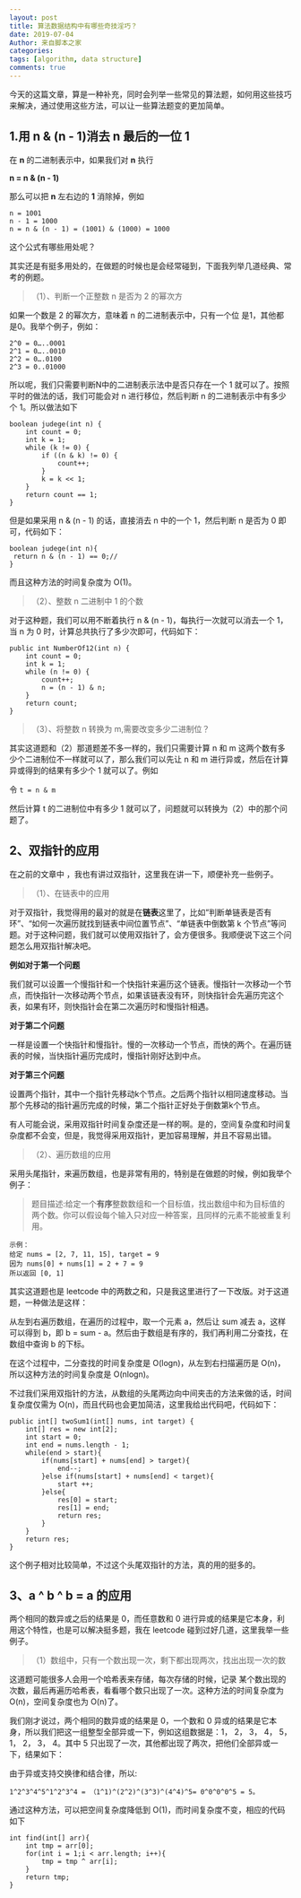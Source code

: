 ```yaml
---
layout: post
title: 算法数据结构中有哪些奇技淫巧？
date: 2019-07-04
Author: 来自脚本之家
categories: 
tags: [algorithm, data structure]
comments: true
---
```


今天的这篇文章，算是一种补充，同时会列举一些常见的算法题，如何用这些技巧来解决，通过使用这些方法，可以让一些算法题变的更加简单。

## 1.用 n & (n - 1)消去 n 最后的一位 1

在 **n** 的二进制表示中，如果我们对 **n** 执行

**n = n & (n - 1)**

那么可以把 **n** 左右边的 **1** 消除掉，例如


    n = 1001
	n - 1 = 1000
	n = n & (n - 1) = (1001) & (1000) = 1000


这个公式有哪些用处呢？

其实还是有挺多用处的，在做题的时候也是会经常碰到，下面我列举几道经典、常考的例题。


> （1）、判断一个正整数 n 是否为 2 的幂次方

   如果一个数是 2 的幂次方，意味着 n 的二进制表示中，只有一个位 是1，其他都是0。我举个例子，例如：


	2^0 = 0…..0001
	2^1 = 0…..0010
	2^2 = 0….0100
	2^3 = 0..01000

所以呢，我们只需要判断N中的二进制表示法中是否只存在一个 1 就可以了。按照平时的做法的话，我们可能会对 n 进行移位，然后判断 n 的二进制表示中有多少个 1。所以做法如下

	boolean judege(int n) {
        int count = 0;
        int k = 1;
        while (k != 0) {
            if ((n & k) != 0) {
                count++;
            }
            k = k << 1;
        }
        return count == 1;
    }

但是如果采用 n & (n - 1) 的话，直接消去 n 中的一个 1，然后判断 n 是否为 0 即可，代码如下：

	boolean judege(int n){
     return n & (n - 1) == 0;// 
	}

而且这种方法的时间复杂度为 O(1)。

> （2）、整数 n 二进制中 1 的个数

对于这种题，我们可以用不断着执行 n & (n - 1)，每执行一次就可以消去一个 1，当 n 为 0 时，计算总共执行了多少次即可，代码如下：

	public int NumberOf12(int n) {
        int count = 0;
        int k = 1;
        while (n != 0) {
            count++;
            n = (n - 1) & n;
        }
        return count;
	}


> （3）、将整数 n 转换为 m,需要改变多少二进制位？

其实这道题和（2）那道题差不多一样的，我们只需要计算 n 和 m 这两个数有多少个二进制位不一样就可以了，那么我们可以先让 n 和 m 进行异或，然后在计算异或得到的结果有多少个 1 就可以了。例如

令 `t = n & m`

然后计算 t 的二进制位中有多少 1 就可以了，问题就可以转换为（2）中的那个问题了。

## 2、双指针的应用

在之前的文章中 ，我也有讲过双指针，这里我在讲一下，顺便补充一些例子。
 
> （1）、在链表中的应用

对于双指针，我觉得用的最对的就是在**链表**这里了，比如“判断单链表是否有环”、“如何一次遍历就找到链表中间位置节点”、“单链表中倒数第 k 个节点”等问题。对于这种问题，我们就可以使用双指针了，会方便很多。我顺便说下这三个问题怎么用双指针解决吧。

**例如对于第一个问题**

我们就可以设置一个慢指针和一个快指针来遍历这个链表。慢指针一次移动一个节点，而快指针一次移动两个节点，如果该链表没有环，则快指针会先遍历完这个表，如果有环，则快指针会在第二次遍历时和慢指针相遇。

**对于第二个问题**

一样是设置一个快指针和慢指针。慢的一次移动一个节点，而快的两个。在遍历链表的时候，当快指针遍历完成时，慢指针刚好达到中点。

**对于第三个问题**

设置两个指针，其中一个指针先移动k个节点。之后两个指针以相同速度移动。当那个先移动的指针遍历完成的时候，第二个指针正好处于倒数第k个节点。

有人可能会说，采用双指针时间复杂度还是一样的啊。是的，空间复杂度和时间复杂度都不会变，但是，我觉得采用双指针，更加容易理解，并且不容易出错。

> （2）、遍历数组的应用

采用头尾指针，来遍历数组，也是非常有用的，特别是在做题的时候，例如我举个例子：

> 题目描述:给定一个**有序**整数数组和一个目标值，找出数组中和为目标值的两个数。你可以假设每个输入只对应一种答案，且同样的元素不能被重复利用。

    示例：
	给定 nums = [2, 7, 11, 15], target = 9
	因为 nums[0] + nums[1] = 2 + 7 = 9
	所以返回 [0, 1]

其实这道题也是 leetcode 中的两数之和，只是我这里进行了一下改版。对于这道题，一种做法是这样：

从左到右遍历数组，在遍历的过程中，取一个元素 a，然后让 sum 减去 a，这样可以得到 b，即 b = sum - a。然后由于数组是有序的，我们再利用二分查找，在数组中查询 b 的下标。

在这个过程中，二分查找的时间复杂度是 O(logn)，从左到右扫描遍历是 O(n)，所以这种方法的时间复杂度是 O(nlogn)。

不过我们采用双指针的方法，从数组的头尾两边向中间夹击的方法来做的话，时间复杂度仅需为 O(n)，而且代码也会更加简洁，这里我给出代码吧，代码如下：

	public int[] twoSum1(int[] nums, int target) {
	    int[] res = new int[2];
	    int start = 0;
	    int end = nums.length - 1;
	    while(end > start){
	        if(nums[start] + nums[end] > target){
	            end--;
	        }else if(nums[start] + nums[end] < target){
	            start ++;
	        }else{
	            res[0] = start;
	            res[1] = end;
	            return res;
	        }
	    }
	    return res;
	}

这个例子相对比较简单，不过这个头尾双指针的方法，真的用的挺多的。

## 3、a ^ b ^ b = a 的应用

两个相同的数异或之后的结果是 0，而任意数和 0 进行异或的结果是它本身，利用这个特性，也是可以解决挺多题，我在 leetcode 碰到过好几道，这里我举一些例子。


> （1）数组中，只有一个数出现一次，剩下都出现两次，找出出现一次的数

这道题可能很多人会用一个哈希表来存储，每次存储的时候，记录 某个数出现的次数，最后再遍历哈希表，看看哪个数只出现了一次。这种方法的时间复杂度为 O(n)，空间复杂度也为 O(n)了。

我们刚才说过，两个相同的数异或的结果是 0，一个数和 0 异或的结果是它本身，所以我们把这一组整型全部异或一下，例如这组数据是：1， 2， 3， 4， 5， 1， 2， 3， 4。其中 5 只出现了一次，其他都出现了两次，把他们全部异或一下，结果如下：

由于异或支持交换律和结合律，所以:


    1^2^3^4^5^1^2^3^4 = （1^1)^(2^2)^(3^3)^(4^4)^5= 0^0^0^0^5 = 5。

通过这种方法，可以把空间复杂度降低到 O(1)，而时间复杂度不变，相应的代码如下

	int find(int[] arr){
	    int tmp = arr[0];
	    for(int i = 1;i < arr.length; i++){
	        tmp = tmp ^ arr[i];
	    }
	    return tmp;
	}